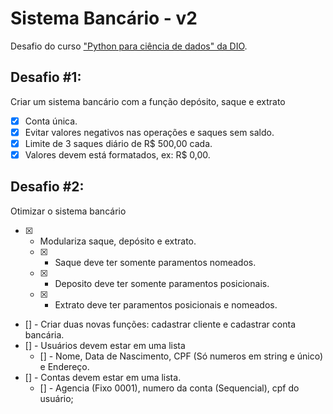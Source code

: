 # Sistema Bancário - v2
Desafio do curso ["Python para ciência de dados" da DIO](https://web.dio.me/track/potencia-tech-powered-ifood-ciencias-de-dados-com-python).

## Desafio #1:
Criar um sistema bancário com a função depósito, saque e extrato
  - [X] Conta única.
  - [X] Evitar valores negativos nas operações e saques sem saldo.
  - [X] Limite de 3 saques diário de R$ 500,00 cada.
  - [X] Valores devem está formatados, ex: R$ 0,00.

## Desafio #2:
Otimizar o sistema bancário
  - [X] - Modulariza saque, depósito e extrato.
    - [X] - Saque deve ter somente paramentos nomeados.
    - [X] - Deposito deve ter somente paramentos posicionais.
    - [X] - Extrato deve ter paramentos posicionais e nomeados.
  - [] - Criar duas novas funções: cadastrar cliente e cadastrar conta bancária.
  - [] - Usuários devem estar em uma lista
    - [] - Nome, Data de Nascimento, CPF (Só numeros em string e único) e Endereço.
  - [] - Contas devem estar em uma lista.
    - [] - Agencia (Fixo 0001), numero da conta (Sequencial), cpf do usuário;